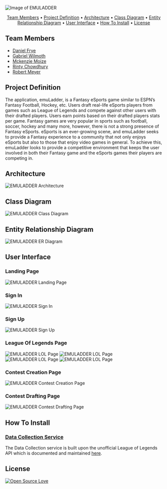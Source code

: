 ![Image of EMULADDER](https://github.com/CapstoneUNCG2020/emuLadder/blob/master/documents/Images/GitHubEmuLogo.png)

<p align="center">
  <a href="#team-members">Team Members</a> •
  <a href="#project-definition">Project Definition</a> •
  <a href="#architecture">Architecture</a> •
  <a href="#class-diagram">Class Diagram</a> •
  <a href="#entity-relationship-diagram">Entity Relationship Diagram</a> •
  <a href="#user-interface">User Interface</a> •
  <a href="#how-to-install">How To Install</a> •
  <a href="#license">License</a>
</p>

## Team Members
- [Daniel Frye](https://github.com/danfrye)
- [Gabriel Wilmoth](https://github.com/GabeWilmoth)
- [Mckenzie Moize](https://github.com/mckenziemoize)
- [Rinty Chowdhury](https://github.com/rintychy)
- [Robert Meyer](https://github.com/rhmeyer314)

## Project Definition
The application, emuLadder, is a Fantasy eSports game similar to ESPN’s Fantasy Football, Hockey, etc. Users draft real-life eSports players from games such as League of Legends and compete against other users with their drafted players. Users earn points based on their drafted players stats per game. Fantasy games are very popular in sports such as football, soccer, hockey and many more, however, there is not a strong presence of Fantasy eSports. eSports is an ever-growing scene, and emuLadder seeks to provide a Fantasy experience to a community that not only enjoys eSports but also to those that enjoy video games in general. To achieve this, emuLadder looks to provide a competitive environment that keeps the user involved in both their Fantasy game and the eSports games their players are competing in. 

## Architecture
![EMULADDER Architecture](https://github.com/CapstoneUNCG2020/emuLadder/blob/master/documents/Images/Architecture.png)

## Class Diagram
![EMULADDER Class Diagram](https://github.com/CapstoneUNCG2020/emuLadder/blob/master/documents/Images/Class%20Diagram.png)

## Entity Relationship Diagram
![EMULADDER ER Diagram](https://github.com/CapstoneUNCG2020/emuLadder/blob/master/documents/Images/Database%20Tables.jpg)

## User Interface
  ### Landing Page
  ![EMULADDER Landing Page](https://github.com/CapstoneUNCG2020/emuLadder/blob/master/documents/Images/ScreenGrabs/landingPage.png)
  
  ### Sign In
  ![EMULADDER Sign In](https://github.com/CapstoneUNCG2020/emuLadder/blob/master/documents/Images/ScreenGrabs/loginImg.png)
  
  ### Sign Up
  ![EMULADDER Sign Up](https://github.com/CapstoneUNCG2020/emuLadder/blob/master/documents/Images/ScreenGrabs/SignupImg.png)
  
  ### League Of Legends Page
  ![EMULADDER LOL Page](https://github.com/CapstoneUNCG2020/emuLadder/blob/master/documents/Images/ScreenGrabs/lol1.png)
  ![EMULADDER LOL Page](https://github.com/CapstoneUNCG2020/emuLadder/blob/master/documents/Images/ScreenGrabs/lol2.png)
  ![EMULADDER LOL Page](https://github.com/CapstoneUNCG2020/emuLadder/blob/master/documents/Images/ScreenGrabs/lol3.png)
  ![EMULADDER LOL Page](https://github.com/CapstoneUNCG2020/emuLadder/blob/master/documents/Images/ScreenGrabs/lol4.png)
  
  ### Contest Creation Page
  ![EMULADDER Contest Creation Page](https://github.com/CapstoneUNCG2020/emuLadder/blob/master/documents/Images/ScreenGrabs/contestCreation1.png)
  
  ### Contest Drafting Page
  ![EMULADDER Contest Drafting Page](https://github.com/CapstoneUNCG2020/emuLadder/blob/master/documents/Images/ScreenGrabs/lolDrafting.png)
  
## How To Install
  ### [Data Collection Service](https://github.com/CapstoneUNCG2020/Data-Collection)
  The Data Collection service is built upon the unofficial League of Legends API which is documented and maintained [here](https://vickz84259.github.io/lolesports-api-docs/).

## License
[![Open Source Love](https://badges.frapsoft.com/os/mit/mit.svg?v=102)](https://github.com/ellerbrock/open-source-badge/)
